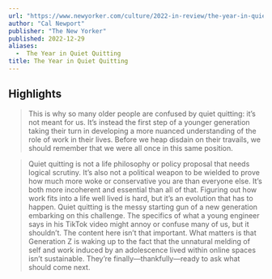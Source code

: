 ```yaml
---
url: "https://www.newyorker.com/culture/2022-in-review/the-year-in-quiet-quitting"
author: "Cal Newport"
publisher: "The New Yorker"
published: 2022-12-29
aliases:
  -  The Year in Quiet Quitting
title: The Year in Quiet Quitting
---
```


## Highlights
> This is why so many older people are confused by quiet quitting: it’s not meant for us. It’s instead the first step of a younger generation taking their turn in developing a more nuanced understanding of the role of work in their lives. Before we heap disdain on their travails, we should remember that we were all once in this same position.

> Quiet quitting is not a life philosophy or policy proposal that needs logical scrutiny. It’s also not a political weapon to be wielded to prove how much more woke or conservative you are than everyone else. It’s both more incoherent and essential than all of that. Figuring out how work fits into a life well lived is hard, but it’s an evolution that has to happen. Quiet quitting is the messy starting gun of a new generation embarking on this challenge. The specifics of what a young engineer says in his TikTok video might annoy or confuse many of us, but it shouldn’t. The content here isn’t that important. What matters is that Generation Z is waking up to the fact that the unnatural melding of self and work induced by an adolescence lived within online spaces isn’t sustainable. They’re finally—thankfully—ready to ask what should come next.

